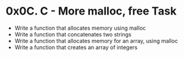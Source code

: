 # 0x0C. C - More malloc, free Task
* Write a function that allocates memory using malloc
* Write a function that concatenates two strings
* Write a function that allocates memory for an array, using malloc
* Write a function that creates an array of integers
